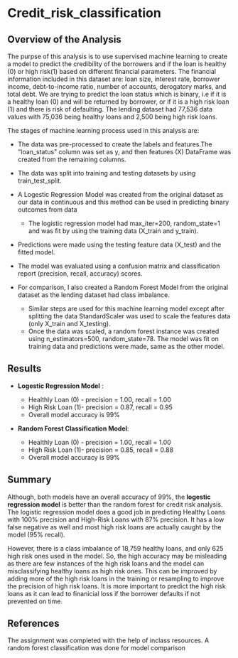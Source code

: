 # Credit_risk_classification
## Overview of the Analysis

The purpse of this analysis is to use supervised machine learning to create a model to predict the credibility of the borrowers and if the loan is healthy (0) or high risk(1) based on different financial parameters. 
The financial information included in this dataset are: loan size, interest rate, borrower income, debt-to-income ratio, number of accounts, derogatory marks, and total debt. We are trying to predict the loan status which is binary, i.e if it is a healthy loan (0) and will be returned by borrower, or if it is a high risk loan (1) and there is risk of defaulting.
The lending dataset had 77,536 data values with 75,036 being healthy loans and 2,500 being high risk loans.

The stages of machine learning  process used in this analysis are:
* The data was pre-processed to create the labels and features.The "loan_status" column was set as y, and then features (X) DataFrame was created from the remaining columns.
* The data was split into training and testing datasets by using train_test_split.
* A Logestic Regression Model was created from the original dataset as our data in continuous and this method can be used in predicting binary outcomes from data
  * The logistic regression model had max_iter=200, random_state=1 and was fit by using the training data (X_train and y_train).
* Predictions were made using the testing feature data (X_test) and the fitted model.
* The model was evaluated using a confusion matrix and classification report (precision, recall, accuracy) scores.
  
* For comparison, I also created a Random Forest Model from the original dataset as the lending dataset had class imbalance.
  * Similar steps are used for this machine learning model except after splitting the data StandardScaler was used to scale the features data (only X_train and  X_testing).
  * Once the data was scaled, a random forest instance was created using n_estimators=500, random_state=78. The model was fit on training data and predictions were made, same as the other model.

## Results

* **Logestic Regression Model** :
    * Healthly Loan (0) - precision = 1.00, recall = 1.00
    * High Risk Loan (1)- precision = 0.87, recall = 0.95
    * Overall model accuracy is 99%
      
* **Random Forest Classification Model**:
    * Healthly Loan (0) - precision = 1.00, recall = 1.00
    * High Risk Loan (1)- precision = 0.85, recall = 0.88
    * Overall model accuracy is 99%

## Summary

Although, both models have an overall accuracy of 99%, the **logestic regression model** is better than the random forest for credit risk analysis.
The logistic regression model does a good job in predicting Healthy Loans with 100% precision and High-Risk Loans with 87% precision. It has a low false negative as well and most high risk loans are actually caught by the model (95% recall).

However, there is a class imbalance of 18,759 healthy loans, and only 625 high risk ones used in the model. So, the high accuracy may be misleading as there are few instances of the high risk loans and the model can misclassifying healthy loans as high risk ones. This can be improved by adding more of the high risk loans in the training or resampling to improve the precision of high risk loans. 
It is more important to predict the high risk loans as it can lead to finanicial loss if the borrower defaults if not prevented on time.

## References

The assignment was completed with the help of inclass resources. A random forest classification was done for model comparison
